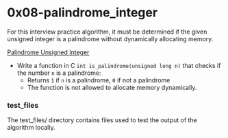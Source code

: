 # 0x08-palindrome_integer
For this interview practice algorithm, it must be determined if the given unsigned integer is a palindrome without dynamically allocating memory.

[Palindrome Unsigned Integer](/0x08-palindrome_integer/0-is_palindrome.c)
* Write a function in C `int is_palindrome(unsigned long n)` that checks if the number `n` is a palindrome:
  * Returns `1` if `n` is a palindrome, `0` if not a palindrome
  * The function is not allowed to allocate memory dynamically.

### test_files
The test_files/ directory contains files used to test the output of the algorithm locally.
